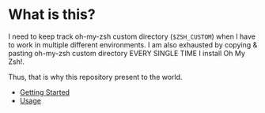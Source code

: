 # What is this?
I need to keep track oh-my-zsh custom directory (`$ZSH_CUSTOM`) when I have to work in multiple different environments. I am also exhausted by copying & pasting oh-my-zsh custom directory EVERY SINGLE TIME I install Oh My Zsh!.

Thus, that is why this repository present to the world.

- [Getting Started](https://)
- [Usage](https://)
